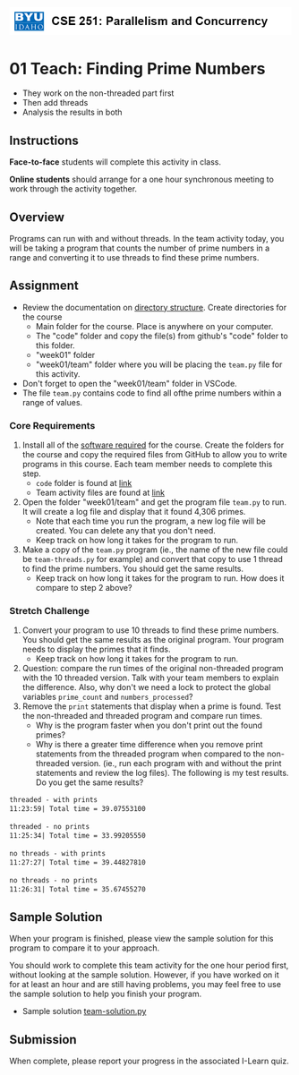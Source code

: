 ![](../site/banner.png)

# 01 Teach: Finding Prime Numbers

- They work on the non-threaded part first
- Then add threads
- Analysis the results in both

## Instructions

**Face-to-face** students will complete this activity in class.

**Online students** should arrange for a one hour synchronous meeting to work through the activity together.

## Overview

Programs can run with and without threads.  In the team activity today, you will be taking a program that counts the number of prime numbers in a range and converting it to use threads to find these prime numbers.

## Assignment

- Review the documentation on [directory structure](../overview/directory_structure.md).  Create directories for the course
  - Main folder for the course.  Place is anywhere on your computer.
  - The "code" folder and copy the file(s) from github's "code" folder to this folder.
  - "week01" folder
  - "week01/team" folder where you will be placing the `team.py` file for this activity.
- Don't forget to open the "week01/team" folder in VSCode.
- The file `team.py` contains code to find all ofthe prime numbers within a range of values.

### Core Requirements

1. Install all of the [software required](../overview/software.md) for the course.  Create the folders for the course and copy the required files from GitHub to allow you to write programs in this course.  Each team member needs to complete this step.
   - `code` folder is found at [link](../code/)
   - Team activity files are found at [link](team/)
2. Open the folder "week01/team" and get the program file `team.py` to run.  It will create a log file and display that it found 4,306 primes.  
   - Note that each time you run the program, a new log file will be created.  You can delete any that you don't need.
   - Keep track on how long it takes for the program to run.
3. Make a copy of the `team.py` program (ie., the name of the new file could be `team-threads.py` for example) and convert that copy to use 1 thread to find the prime numbers.  You should get the same results.
   - Keep track on how long it takes for the program to run.  How does it compare to step 2 above?


### Stretch Challenge

1. Convert your program to use 10 threads to find these prime numbers.  You should get the same results as the original program.  Your program needs to display the primes that it finds.
   - Keep track on how long it takes for the program to run.
2. Question: compare the run times of the original non-threaded program with the 10 threaded version.  Talk with your team members to explain the difference.  Also, why don't we need a lock to protect the global variables `prime_count` and `numbers_processed`?
3. Remove the `print` statements that display when a prime is found.  Test the non-threaded and threaded program and compare run times. 
    - Why is the program faster when you don't print out the found primes?
    - Why is there a greater time difference when you remove print statements from the threaded program when compared to the non-threaded version. (ie., run each program with and without the print statements and review the log files).  The following is my test results.  Do you get the same results?

```
threaded - with prints
11:23:59| Total time = 39.07553100

threaded - no prints
11:25:34| Total time = 33.99205550

no threads - with prints
11:27:27| Total time = 39.44827810

no threads - no prints
11:26:31| Total time = 35.67455270
```

## Sample Solution

When your program is finished, please view the sample solution for this program to compare it to your approach.

You should work to complete this team activity for the one hour period first, without looking at the sample solution. However, if you have worked on it for at least an hour and are still having problems, you may feel free to use the sample solution to help you finish your program.

- Sample solution [team-solution.py](team/team-solution.py)

## Submission

When complete, please report your progress in the associated I-Learn quiz.

